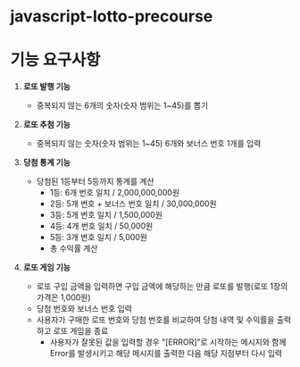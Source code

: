# javascript-lotto-precourse

# 기능 요구사항
1. **로또 발행 기능**
    - 중복되지 않는 6개의 숫자(숫자 범위는 1~45)를 뽑기

2. **로또 추첨 기능**
    - 중복되지 않는 숫자(숫자 범위는 1~45) 6개와 보너스 번호 1개를 입력

3. **당첨 통계 기능**
    - 당첨된 1등부터 5등까지 통계를 계산
        - 1등: 6개 번호 일치 / 2,000,000,000원
        - 2등: 5개 번호 + 보너스 번호 일치 / 30,000,000원
        - 3등: 5개 번호 일치 / 1,500,000원
        - 4등: 4개 번호 일치 / 50,000원
        - 5등: 3개 번호 일치 / 5,000원
        - 총 수익률 계산

4. **로또 게임 기능**
    - 로또 구입 금액을 입력하면 구입 금액에 해당하는 만큼 로또를 발행(로또 1장의 가격은 1,000원)
    - 당첨 번호와 보너스 번호 입력
    - 사용자가 구매한 로또 번호와 당첨 번호를 비교하여 당첨 내역 및 수익률을 출력하고 로또 게임을 종료
        - 사용자가 잘못된 값을 입력할 경우 "[ERROR]"로 시작하는 메시지와 함께 Error를 발생시키고 해당 메시지를 출력한 다음 해당 지점부터 다시 입력
